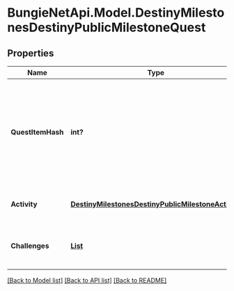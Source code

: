 # BungieNetApi.Model.DestinyMilestonesDestinyPublicMilestoneQuest
## Properties

Name | Type | Description | Notes
------------ | ------------- | ------------- | -------------
**QuestItemHash** | **int?** | Quests are defined as Items in content. As such, this is the hash identifier of the DestinyInventoryItemDefinition that represents this quest. It will have pointers to all of the steps in the quest, and display information for the quest (title, description, icon etc) Individual steps will be referred to in the Quest item&#39;s DestinyInventoryItemDefinition.setData property, and themselves are Items with their own renderable data. | [optional] 
**Activity** | [**DestinyMilestonesDestinyPublicMilestoneActivity**](DestinyMilestonesDestinyPublicMilestoneActivity.md) | A milestone need not have an active activity, but if there is one it will be returned here, along with any variant and additional information. | [optional] 
**Challenges** | [**List<DestinyMilestonesDestinyPublicMilestoneChallenge>**](DestinyMilestonesDestinyPublicMilestoneChallenge.md) | For the given quest there could be 0-to-Many challenges: mini quests that you can perform in the course of doing this quest, that may grant you rewards and benefits. | [optional] 

[[Back to Model list]](../README.md#documentation-for-models) [[Back to API list]](../README.md#documentation-for-api-endpoints) [[Back to README]](../README.md)


